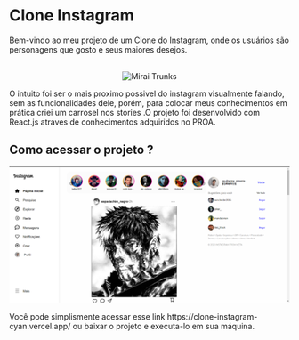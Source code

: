 <h1> Clone Instagram</h1>
Bem-vindo ao meu projeto de um Clone do Instagram, onde os usuários são personagens que gosto e seus maiores desejos.

<p align="center" >
<br />
  <img src="https://i.pinimg.com/originals/ef/e3/df/efe3df299d8b4afdba9c157c2ee2e844.gif" alt="Mirai Trunks" title="Mirai Trunks" >
</p>
O intuito foi ser o mais proximo possivel do instagram visualmente falando, sem as funcionalidades dele, porém, para colocar meus conhecimentos em prática 
criei um carrosel nos stories .O projeto foi  desenvolvido com React.js atraves de conhecimentos adquiridos no PROA.<br/>

##  Como acessar o projeto ?
<p align="center" >

  <img src="capturaTelaInstagram.png" alt="descrição da imagem-ou-gif" >
</p>
Você pode simplismente acessar esse link https://clone-instagram-cyan.vercel.app/ ou baixar o projeto e executa-lo em sua máquina.<br/>

